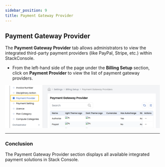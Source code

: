 ```yaml
---
sidebar_position: 9
title: Payment Gateway Provider
---
```


## Payment Gateway Provider

The **Payment Gateway Provider** tab allows administrators to view the integrated third-party payment providers (like PayPal, Stripe, etc.) within StackConsole. 

- From the left-hand side of the page under the **Billing Setup** section, click on **Payment Provider** to view the list of payment gateway providers.

![Payment Gateway Providers](images/pp.png)

----------
### Conclusion
The Payment Gateway Provider section displays all available integrated payment solutions in Stack Console.